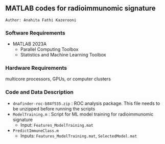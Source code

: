 ## MATLAB codes for radioimmunomic signature
```
Author: Anahita Fathi Kazerooni

```

### Software Requirements
- MATLAB 2023A
  - Parallel Computing Toolbox
  - Statistics and Machine Learning Toolbox

### Hardware Requirements
multicore processors, GPUs, or computer clusters


### Code and Data Description
- `dnafinder-roc-b84f535.zip` : ROC analysis package. This file needs to be unzipped before running the scripts
- `ModelTraining.m` : Script for ML model training for radioimmunomic signature
  - Input: `Features_ModelTraining.mat`
- `PredictImmuneClass.m`
  - Inputs: `Features_ModelTraining.mat`, `SelectedModel.mat`


